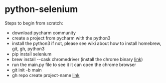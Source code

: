 # python-selenium

Steps to begin from scratch:

- download pycharm community
- create a project from pycharm with the python3
- install the python3 if not, please see wiki about how to install homebrew, git, gh, python3 
- pip install selenium
- brew install --cask chromedriver (install the chrome binary [link](https://gist.github.com/derhuerst/1b15ff4652a867391f03))
- run the main.py file to see it it can open the chrome browser
- git init -b main
- gh repo create project-name [link](https://docs.github.com/en/github/importing-your-projects-to-github/importing-source-code-to-github/adding-an-existing-project-to-github-using-the-command-line#adding-a-project-to-github-with-github-cli)







